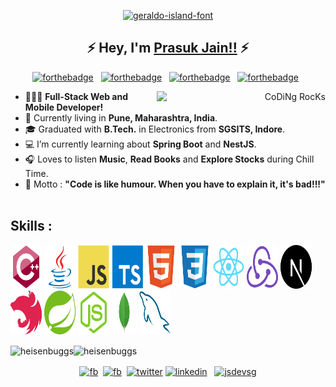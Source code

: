 <p align="center">
<a href="https://fontmeme.com/fonts/geraldo-island-font/"><img src="https://fontmeme.com/permalink/220113/9ae70d9eb76a5ad7d88b98f918f7483d.png" alt="geraldo-island-font" border="0"></a>
</p>

<!--Name Font taken from fontmeme.com-->
<h2 align="center">
  &#9889; Hey, I'm
  <a target="blank" href="https://heisenbuggs.github.io/">Prasuk Jain!!</a>
  &#9889;
</h2>
<!-- <h4 align="center">Turning Caffeine into Code!!! &#9749;</h4> -->

<center>

[![forthebadge](https://forthebadge.com/images/badges/built-with-love.svg)](https://forthebadge.com) &nbsp;
[![forthebadge](https://forthebadge.com/images/badges/made-with-javascript.svg)](https://forthebadge.com) &nbsp;
[![forthebadge](https://forthebadge.com/images/badges/powered-by-coffee.svg)](https://forthebadge.com) &nbsp;
[![forthebadge](https://forthebadge.com/images/badges/uses-brains.svg)](https://forthebadge.com) &nbsp;

</center>

<p align="right">
  <p align="right">  
  <!-- Spotify Track -->
  <!-- [<p align="right"><img src="https://novatorem-heisenbuggs.vercel.app/api/spotify" alt="Spotify Playing" width="350" align="right"/></p>](https://open.spotify.com/user/6omtut8gi7lg6ntyw3j2t16r8) -->
  <img src="https://raw.githubusercontent.com/SP-XD/SP-XD/main/images/dev-working_rounded.gif" href="https://github.com/SP-XD" alt="CoDiNg RocKs"  width="270" align="right"/>
  </p>
</p>
 
- &#128104;&#127995;&#8205;&#128187; **Full-Stack Web and Mobile Developer!**
- &#128205; Currently living in **Pune, Maharashtra, India**.
- &#x1f393; Graduated with **B.Tech.** in Electronics from **SGSITS, Indore**.
- &#128187; I’m currently learning about **Spring Boot** and **NestJS**.
- &#127911; Loves to listen **Music**, **Read Books** and **Explore Stocks** during Chill Time.
- &#x1f3af; Motto : **"Code is like humour. When you have to explain it, it's bad!!!"** &nbsp;
</p>
</p>
</center>
<!-- All skill images have been taken from https://github.com/devicons/devicon -->
<h2 align="left">Skills :</h2>
<p align="left">
  <img src="images/cplusplus.svg" height="70" width="50" />
  <img src="images/java.svg" height="70" width="50" />
  <img src="images/javascript.svg" height="70" width="50" />
  <img src="images/typescript.svg" height="70" width="50" />
  <img src="images/html5.svg" height="70" width="50" />
  <img src="images/css3.svg" height="70" width="50" />
  <img src="images/react.svg" height="70" width="50" />
  <img src="images/redux.svg" height="70" width="50" />
  <img src="images/nextjs.svg" height="70" width="50" />
  <img src="images/nestjs.svg" height="70" width="50" />
  <img src="images/spring.svg" height="70" width="50" />
  <img src="images/nodejs.svg" height="70" width="50" />
  <img src="images/mongodb.svg" height="70" width="40" />
  <img src="images/mysql.svg" height="70" width="50" />
</p>

<!-- [![Spotify](https://novatorem-heisenbuggs.vercel.app/api/spotify)](https://open.spotify.com/user/6omtut8gi7lg6ntyw3j2t16r8) -->

<p>
  <img
    align="center"
    src="https://github-readme-stats.vercel.app/api/top-langs/?username=heisenbuggs&layout=compact&theme=buefy&include_all_commits=true&hide_border=true"
    alt="heisenbuggs"
    width="45%"
  /><img
    align="center"
    src="https://github-readme-stats.vercel.app/api?username=heisenbuggs&show_icons=true&theme=buefy&include_all_commits=true&hide_border=true&show_owner=true"
    alt="heisenbuggs"
    width="54%"
  />
</p>

<p align="center">
  <a align="center" href="mailto:prasukjain0047@gmail.com" target="blank"
    ><img
      align="center"
      src="https://cdn.simpleicons.org/gmail/gray"
      alt="fb"
      height="40"
      width="40" /></a
  >&nbsp;
  <a
    align="center"
    href="https://www.facebook.com/thereal.prasuk/"
    target="blank"
    ><img
      align="center"
      src="https://cdn.simpleicons.org/facebook/gray"
      alt="fb"
      height="40"
      width="40" /></a
  >&nbsp;
  <a align="center" href="https://twitter.com/thereal_prasuk" target="blank"
    ><img
      align="center"
      src="https://cdn.simpleicons.org/twitter/gray"
      alt="twitter"
      height="40"
      width="40"
  /></a>
  <a align="center" href="https://linkedin.com/in/prasukjain04" target="blank"
    ><img
      align="center"
      src="https://cdn.simpleicons.org/linkedin/gray"
      alt="linkedin"
      height="40"
      width="40"
  /></a>
  &nbsp;
  <a align="center" href="https://instagram.com/thereal_prasuk" target="blank"
    ><img
      align="center"
      src="https://cdn.simpleicons.org/instagram/gray"
      alt="jsdevsg"
      height="40"
      width="40"
  /></a>
</p>
